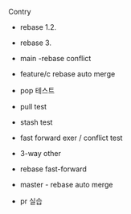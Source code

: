 Contry
- rebase 1.2.
- rebase 3.

- main -rebase conflict
- feature/c rebase auto merge 

- pop 테스트
- pull test
- stash test

- fast forward exer / conflict test
- 3-way other

- rebase fast-forward

- master - rebase auto merge

- pr 실습
